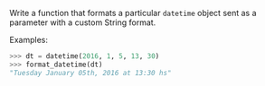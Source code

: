 Write a function that formats a particular `datetime` object sent as a parameter with a custom String format.

Examples:

```python
>>> dt = datetime(2016, 1, 5, 13, 30)
>>> format_datetime(dt)
"Tuesday January 05th, 2016 at 13:30 hs"
```
